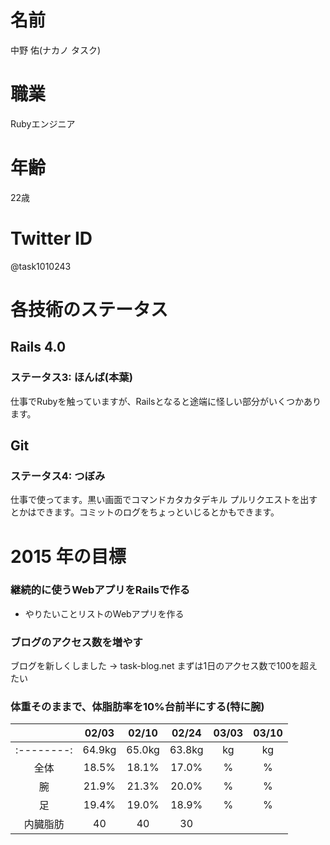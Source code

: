 # 名前
中野 佑(ナカノ タスク)

# 職業
Rubyエンジニア

# 年齢
22歳

# Twitter ID
@task1010243

# 各技術のステータス
## Rails 4.0
### ステータス3: ほんば(本葉)
仕事でRubyを触っていますが、Railsとなると途端に怪しい部分がいくつかあります。

## Git
### ステータス4: つぼみ
仕事で使ってます。黒い画面でコマンドカタカタデキル
プルリクエストを出すとかはできます。コミットのログをちょっといじるとかもできます。

# 2015 年の目標
### 継続的に使うWebアプリをRailsで作る
* やりたいことリストのWebアプリを作る

### ブログのアクセス数を増やす
ブログを新しくしました → task-blog.net
まずは1日のアクセス数で100を超えたい

### 体重そのままで、体脂肪率を10%台前半にする(特に腕)
|          |02/03 |02/10 |02/24 |03/03 |03/10 |
|:--------:|:----:|:----:|:----:|:----:|:----:|
|:--------:|64.9kg|65.0kg|63.8kg|    kg|    kg|
| 全体     |18.5% |18.1% |17.0% |    % |    % |
| 腕       |21.9% |21.3% |20.0% |    % |    % |
| 足       |19.4% |19.0% |18.9% |    % |    % |
| 内臓脂肪 |  40  |  40  |  30  |      |      |
